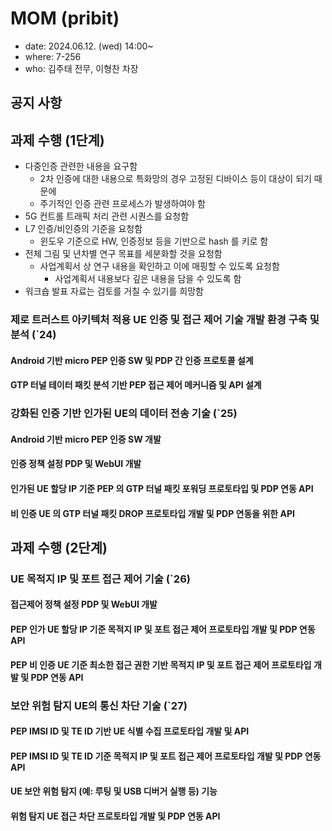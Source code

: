# MOM (pribit)
- date: 2024.06.12. (wed) 14:00~
- where: 7-256
- who: 김주태 전무, 이형찬 차장

## 공지 사항


## 과제 수행 (1단계)
- 다중인증 관련한 내용을 요구함
  - 2차 인증에 대한 내용으로 특화망의 경우 고정된 디바이스 등이 대상이 되기 때문에
  - 주기적인 인증 관련 프로세스가 발생하여야 함
- 5G 컨트롤 트래픽 처리 관련 시퀀스를 요청함
- L7 인증/비인증의 기준을 요청함
  - 윈도우 기준으로 HW, 인증정보 등을 기반으로 hash 를 키로 함
- 전체 그림 및 년차별 연구 목표를 세분화할 것을 요청함
  - 사업계획서 상 연구 내용을 확인하고 이에 매핑할 수 있도록 요청함
    - 사업계획서 내용보다 깊은 내용을 담을 수 있도록 함
- 워크숍 발표 자료는 검토를 거칠 수 있기를 희망함


### 제로 트러스트 아키텍처 적용 UE 인증 및 접근 제어 기술 개발 환경 구축 및 분석 (`24)
#### Android 기반 micro PEP 인증 SW 및 PDP 간 인증 프로토콜 설계
#### GTP 터널 테이터 패킷 분석 기반 PEP 접근 제어 메커니즘 및 API 설계

### 강화된 인증 기반 인가된 UE의 데이터 전송 기술 (`25)
#### Android 기반 micro PEP 인증 SW 개발
#### 인증 정책 설정 PDP 및 WebUI 개발
#### 인가된 UE 할당 IP 기준 PEP 의 GTP 터널 패킷 포워딩 프로토타입 및 PDP 연동 API
#### 비 인증 UE 의 GTP 터널 패킷 DROP 프로토타입 개발 및 PDP 연동을 위한 API


## 과제 수행 (2단계)

### UE 목적지 IP 및 포트 접근 제어 기술 (`26)
#### 접근제어 정책 설정 PDP 및 WebUI 개발
#### PEP 인가 UE 할당 IP 기준 목적지 IP 및 포트 접근 제어 프로토타입 개발 및 PDP 연동 API
#### PEP 비 인증 UE 기준 최소한 접근 권한 기반 목적지 IP 및 포트 접근 제어 프로토타입 개발 및 PDP 연동 API 

### 보안 위험 탐지 UE의 통신 차단 기술 (`27)
#### PEP IMSI ID 및 TE ID 기반 UE 식별 수집 프로토타입 개발 및 API
#### PEP IMSI ID 및 TE ID 기준 목적지 IP 및 포트 접근 제어 프로토타입 개발 및 PDP 연동 API
#### UE 보안 위험 탐지 (예: 루팅 및 USB 디버거 실행 등) 기능
#### 위험 탐지 UE 접근 차단 프로토타입 개발 및 PDP 연동 API

